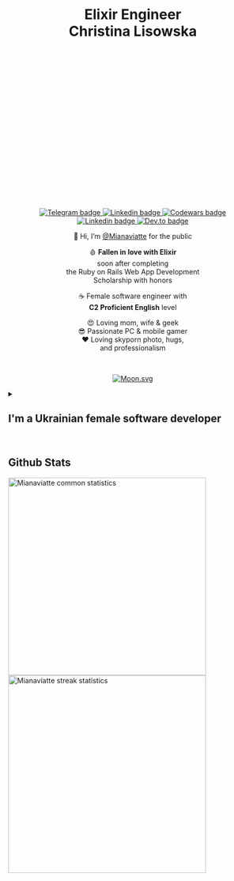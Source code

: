 <div align="center">
  <h1 style="width:100%;height:10%;text-align:center;position:relative;top:40%;">Elixir Engineer <br /> Christina Lisowska</h1>

 <!--  <a href="https://www.efset.org/cert/VWBiQP">
  <img src="https://img.shields.io/static/v1?label=C2 Proficient&message=English&labelColor=f54251&color=333940" alt="C2 Proficient English badge">
 </a>  

 <a href="https://courses.prometheus.org.ua:18090/downloads/f9e2ab53332444ab8c973350029e5ccf/Certificate.pdf">
  <img src="https://img.shields.io/static/v1?label=Ruby web app development&message=Scholarship&labelColor=f54251&color=333940" alt="Scholarship badge">
 </a>  -->

  <a href="https://t.me/Mianaviatte/">
  <img src ="https://img.shields.io/badge/-Telegram-blue?style=plastic&logo=telegram&logoColor=white&link=https://t.me/Mianaviatte/" alt="Telegram badge"/>
 </a>
  
 <a href="https://www.linkedin.com/in/mianaviatte/">
  <img src ="https://img.shields.io/badge/-LinkedIn-blue?style=plastic&logo=Linkedin&logoColor=white&link=https://www.linkedin.com/in/mianaviatte/" alt="Linkedin badge"/>
 </a>

 

<a href="https://www.codewars.com/users/Mianaviatte">
  <img src ="https://img.shields.io/badge/-Codewars-red?style=plastic&logo=Codewars&logoColor=white&link=https://www.codewars.com/users/Mianaviatte" alt="Codewars badge"/>
 </a>
<br />

 <a href="https://exercism.org/profiles/Mianaviatte">
  <img src ="https://img.shields.io/badge/-Exercism_Elixir, Ruby_&_JS-purple?style=plastic&logo=exercism&logoColor=white&link=https://exercism.org/profiles/Mianaviatte" alt="Linkedin badge"/>
 </a>

 <a href="https://dev.to/mianaviatte">
  <img src ="https://img.shields.io/badge/-Dev.to-purple?style=plastic&logo=dev.to&logoColor=white&link=https://dev.to/mianaviatte" alt="Dev.to badge"/>
 </a>

        
  👋 Hi, I’m [@Mianaviatte](https://www.instagram.com/mianaviatte/) for the public  
     
  🩸 **Fallen in love with Elixir**  
  soon after completing  
the Ruby on Rails Web App Development  
Scholarship with honors  
    
  ☕️ Female software engineer with  
  **C2 Proficient English** level  
    
  😍 Loving mom, wife & geek  
  😎 Passionate PC & mobile gamer  
  ❤️ Loving skyporn photo, hugs,  
  and professionalism  

  <br />  

<!-- real time moon -->
[![Moon.svg](https://moon-svg.minung.dev/moon.svg?theme=ray)](https://moon-svg.minung.dev)  
 
 </div>

      
<details>  
 <summary><h2>I'm a Ukrainian female software developer</h2></summary>  

  💻 Pythoness in tech with Ruby lips on Rails of sanity brewing Elixir to summon Phoenix  
  🙏 Becoming an experienced and valuable asset in remote tech field after 10+ years in business fields  
  💎 Drilling into architecture, refactoring, databases & clean coding  
  
</details>  

<br />  
  
<!--- GitHub stats -->
<h2>Github Stats</h2>

  <picture>
    <source
      srcset="https://github-readme-stats.vercel.app/api?username=Mianaviatte&show_icons=true&theme=dark&hide_border=false&line_height=20"
      media="(prefers-color-scheme: dark)"
    />
    <source
      srcset="https://github-readme-stats.vercel.app/api?username=Mianaviatte&show_icons=true&hide_border=false&line_height=20"
      media="(prefers-color-scheme: light), (prefers-color-scheme: no-preference)"
    />
    <img width="400" src="https://github-readme-stats.vercel.app/api?username=Mianaviatte&show_icons=true&hide_border=false&line_height=20" alt="Mianaviatte common statistics"/>
  </picture>
  
  <img width="400" src="https://github-readme-streak-stats.herokuapp.com/?user=Mianaviatte&theme=dark&hide_border=false"  alt="Mianaviatte streak statistics"/>  

 <!-- <img width="400" src="https://github-readme-stats.anuraghazra1.vercel.app/api/top-langs/?username=Mianaviatte&show_icons=true&locale=en&theme=dark&hide_border=false&no-bg=true&no-frame=true&langs_count=10&include_all_commits=true&count_private=true" alt="Mianaviatte languages statistics"/>
  
<!--- Languauges -->

<!-- <h2><img src="https://media.giphy.com/media/hu9xj9UtxpoY3oytsh/giphy.gif" width="35"> Web development using tech and languages:</h2>

* C2 Proficient (certified) written and verbal English language
* HTML5, CSS3 ![HTML5](https://img.shields.io/badge/html5-%23E34F26.svg?style=plastic&logo=html5&logoColor=white)&nbsp; ![CSS3](https://img.shields.io/badge/css3-%231572B6.svg?style=plastic&logo=css3&logoColor=white)&nbsp;  
* JS ES6, Python 3.7 ![JavaScript](https://img.shields.io/badge/javascript-%23323330.svg?style=plastic&logo=javascript&logoColor=%23F7DF1E)&nbsp; ![Python](https://img.shields.io/badge/python-3670A0?style=plastic&logo=python&logoColor=ffdd54)&nbsp;  
* Ruby 3.1 ![Ruby](https://img.shields.io/badge/ruby-%23CC342D.svg?style=plastic&logo=ruby&logoColor=white)&nbsp;    
  * Ruby on Rails 7.0.3  ![Rails](https://img.shields.io/badge/rails-%23CC0000.svg?style=plastic&logo=ruby-on-rails&logoColor=white)&nbsp;  
  * Devise, RSpec & other gems  
* Elixir 1.9.1 ![Elixir](https://img.shields.io/badge/elixir-%234B275F.svg?style=plastic&logo=elixir&logoColor=white)&nbsp; 
<!-- * Erlang / OTP 22 ![Erlang](https://img.shields.io/badge/Erlang-white.svg?style=plastic&logo=erlang&logoColor=a90533)&nbsp;  -->
<!-- * Phoenix 1.7.2   -->
<!-- * PostgreSQL 10/14 ![Postgres](https://img.shields.io/badge/postgres-%23316192.svg?style=plastic&logo=postgresql&logoColor=white)&nbsp;  
<!-- * MongoDB Atlas ![MongoDB](https://img.shields.io/badge/MongoDB-%234ea94b.svg?style=plastic&logo=mongodb&logoColor=white)&nbsp;   -->
<!-- * Visual Studio Code  [![VS Code](https://img.shields.io/badge/-VS%20Code-007ACC?style=plastic&logo=visual-studio-code)](https://code.visualstudio.com)&nbsp;
* Git flow  [![Git](https://img.shields.io/badge/-Git-black?style=plastic&logo=git)](https://git-scm.com)&nbsp;
  * Gitlab  [![GitLab](https://img.shields.io/badge/gitlab-%23181717.svg?style=plastic&logo=gitlab)](https://about.gitlab.com)&nbsp;
  * GitHub  [![GitHub](https://img.shields.io/badge/-GitHub-181717?style=plastic&logo=github)](https://github.com)&nbsp;  
  * GitHub Action   [![GitHub Actions](https://img.shields.io/badge/github%20actions-%232671E5.svg?style=plastic&logo=githubactions&logoColor=white)](https://docs.github.com/en/actions)&nbsp;  
* OOP, YAGNI, KISS, DRY, SOLID  
* Functional Programming  
* Agile, Scrum, Scrumban, Kanban methodologies  
* Asana, Trello, Slack [![Trello](https://img.shields.io/badge/Trello-%23026AA7.svg?style=plastic&logo=Trello)](https://trello.com/tour)&nbsp; ![Slack](https://img.shields.io/badge/Slack-4A154B?style=plastic&logo=slack&logoColor=white)&nbsp;  
* Jira, Confluence [![Jira](https://img.shields.io/badge/jira-%230A0FFF.svg?style=plastic&logo=jira)](https://www.atlassian.com/software/jira)&nbsp; [![Confluence](https://img.shields.io/badge/confluence-%230A0FFF.svg?style=plastic&logo=confluence)](https://www.atlassian.com/software/confluence)
  &nbsp;  
* Figma [![Figma](https://img.shields.io/badge/figma-%23F24E1E.svg?style=plastic&logo=figma&logoColor=white)](https://www.figma.com/)&nbsp;  

![Mianaviatte Codewars](https://www.codewars.com/users/Mianaviatte/badges/large)  
  
  -->
